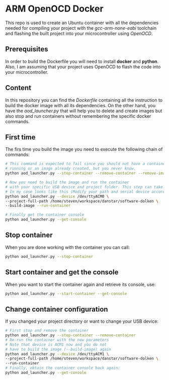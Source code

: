 # ARM OpenOCD Docker
This repo is used to create an Ubuntu container with all the dependencies needed for compiling your project with the *gcc-arm-none-eabi* toolchain and flashing the built project into your microcontroller using *OpenOCD*.

## Prerequisites
In order to build the Dockerfile you will need to install **docker** and **python**. Also, I am assuming that your project uses OpenOCD to flash the code into your microcontroller.

## Content
In this repository you can find the *Dockerfile* containing all the instruction to build the docker image with all its dependencies. On the other hand, you have the *aod_launcher.py* that will help you to delete and create images but also stop and run containers without remembering the specific docker commands.

## First time
The firs time you build the image you need to execute the following chain of commands:
```sh
# This command is expected to fail since you should not have a container
# running or an image already created, but you never know.
python aod_launcher.py --stop-container --remove-container --remove-image

# Now you need to build the image and run the container
# with your specific USB device and project folder. This step can take several minutes.
# In my case looks like this (Modify your path and serial device accordingly):
python aod_launcher.py --device /dev/ttyACM0 \
--project-full-path /home/steven/workspace/danstar/software-dolken \
--build-image --run-container

# Finally get the container console
python aod_launcher.py --get-console
```

## Stop container
When you are done working with the container you can call:
```sh
python aod_launcher.py --stop-container
```

## Start container and get the console
When you want to start the container again and retrieve its console, use:
```sh
python aod_launcher.py --start-container --get-console
```

## Change container configuration
If you changed your project directory or want to change your USB device:
```sh
# First stop and remove the container
python aod_launcher.py --stop-container --remove-container
# Re-run the container with the new parameters
# Note that device is ACM1 now and you do not
# have to build the image (--build-image) again
python aod_launcher.py --device /dev/ttyACM1 \
--project-full-path /home/steven/workspace/danstar/software-dolken \
--run-container
# Finally, obtain the container console back again:
python aod_launcher.py --get-console
```
